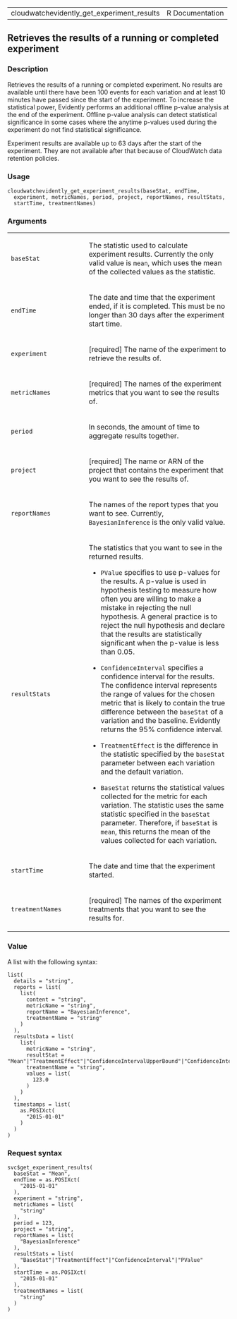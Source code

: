 <table style="width: 100%;">
<tbody>
<tr class="odd">
<td>cloudwatchevidently_get_experiment_results</td>
<td style="text-align: right;">R Documentation</td>
</tr>
</tbody>
</table>

## Retrieves the results of a running or completed experiment

### Description

Retrieves the results of a running or completed experiment. No results
are available until there have been 100 events for each variation and at
least 10 minutes have passed since the start of the experiment. To
increase the statistical power, Evidently performs an additional offline
p-value analysis at the end of the experiment. Offline p-value analysis
can detect statistical significance in some cases where the anytime
p-values used during the experiment do not find statistical
significance.

Experiment results are available up to 63 days after the start of the
experiment. They are not available after that because of CloudWatch data
retention policies.

### Usage

    cloudwatchevidently_get_experiment_results(baseStat, endTime,
      experiment, metricNames, period, project, reportNames, resultStats,
      startTime, treatmentNames)

### Arguments

<table>
<colgroup>
<col style="width: 35%" />
<col style="width: 65%" />
</colgroup>
<tbody>
<tr class="odd">
<td><code
id="cloudwatchevidently_get_experiment_results_:_baseStat">baseStat</code></td>
<td><p>The statistic used to calculate experiment results. Currently the
only valid value is <code>mean</code>, which uses the mean of the
collected values as the statistic.</p></td>
</tr>
<tr class="even">
<td><code
id="cloudwatchevidently_get_experiment_results_:_endTime">endTime</code></td>
<td><p>The date and time that the experiment ended, if it is completed.
This must be no longer than 30 days after the experiment start
time.</p></td>
</tr>
<tr class="odd">
<td><code
id="cloudwatchevidently_get_experiment_results_:_experiment">experiment</code></td>
<td><p>[required] The name of the experiment to retrieve the results
of.</p></td>
</tr>
<tr class="even">
<td><code
id="cloudwatchevidently_get_experiment_results_:_metricNames">metricNames</code></td>
<td><p>[required] The names of the experiment metrics that you want to
see the results of.</p></td>
</tr>
<tr class="odd">
<td><code
id="cloudwatchevidently_get_experiment_results_:_period">period</code></td>
<td><p>In seconds, the amount of time to aggregate results
together.</p></td>
</tr>
<tr class="even">
<td><code
id="cloudwatchevidently_get_experiment_results_:_project">project</code></td>
<td><p>[required] The name or ARN of the project that contains the
experiment that you want to see the results of.</p></td>
</tr>
<tr class="odd">
<td><code
id="cloudwatchevidently_get_experiment_results_:_reportNames">reportNames</code></td>
<td><p>The names of the report types that you want to see. Currently,
<code>BayesianInference</code> is the only valid value.</p></td>
</tr>
<tr class="even">
<td><code
id="cloudwatchevidently_get_experiment_results_:_resultStats">resultStats</code></td>
<td><p>The statistics that you want to see in the returned results.</p>
<ul>
<li><p><code>PValue</code> specifies to use p-values for the results. A
p-value is used in hypothesis testing to measure how often you are
willing to make a mistake in rejecting the null hypothesis. A general
practice is to reject the null hypothesis and declare that the results
are statistically significant when the p-value is less than
0.05.</p></li>
<li><p><code>ConfidenceInterval</code> specifies a confidence interval
for the results. The confidence interval represents the range of values
for the chosen metric that is likely to contain the true difference
between the <code>baseStat</code> of a variation and the baseline.
Evidently returns the 95% confidence interval.</p></li>
<li><p><code>TreatmentEffect</code> is the difference in the statistic
specified by the <code>baseStat</code> parameter between each variation
and the default variation.</p></li>
<li><p><code>BaseStat</code> returns the statistical values collected
for the metric for each variation. The statistic uses the same statistic
specified in the <code>baseStat</code> parameter. Therefore, if
<code>baseStat</code> is <code>mean</code>, this returns the mean of the
values collected for each variation.</p></li>
</ul></td>
</tr>
<tr class="odd">
<td><code
id="cloudwatchevidently_get_experiment_results_:_startTime">startTime</code></td>
<td><p>The date and time that the experiment started.</p></td>
</tr>
<tr class="even">
<td><code
id="cloudwatchevidently_get_experiment_results_:_treatmentNames">treatmentNames</code></td>
<td><p>[required] The names of the experiment treatments that you want
to see the results for.</p></td>
</tr>
</tbody>
</table>

### Value

A list with the following syntax:

    list(
      details = "string",
      reports = list(
        list(
          content = "string",
          metricName = "string",
          reportName = "BayesianInference",
          treatmentName = "string"
        )
      ),
      resultsData = list(
        list(
          metricName = "string",
          resultStat = "Mean"|"TreatmentEffect"|"ConfidenceIntervalUpperBound"|"ConfidenceIntervalLowerBound"|"PValue",
          treatmentName = "string",
          values = list(
            123.0
          )
        )
      ),
      timestamps = list(
        as.POSIXct(
          "2015-01-01"
        )
      )
    )

### Request syntax

    svc$get_experiment_results(
      baseStat = "Mean",
      endTime = as.POSIXct(
        "2015-01-01"
      ),
      experiment = "string",
      metricNames = list(
        "string"
      ),
      period = 123,
      project = "string",
      reportNames = list(
        "BayesianInference"
      ),
      resultStats = list(
        "BaseStat"|"TreatmentEffect"|"ConfidenceInterval"|"PValue"
      ),
      startTime = as.POSIXct(
        "2015-01-01"
      ),
      treatmentNames = list(
        "string"
      )
    )
